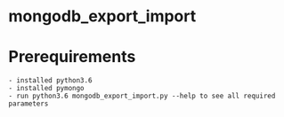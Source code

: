 # mongodb_export_import

# Prerequirements
```
- installed python3.6
- installed pymongo
- run python3.6 mongodb_export_import.py --help to see all required parameters
```